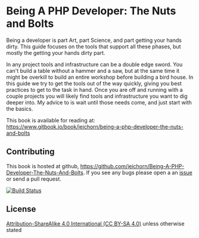 Being A PHP Developer: The Nuts and Bolts
=========================================

Being a developer is part Art, part Science, and part getting your hands dirty.  This guide focuses on the tools that support all these phases, but mostly the getting your hands dirty part.

In any project tools and infrastructure can be a double edge sword.  You can't build a table without a hammer and a saw, but at the same time it might be overkill to build an entire workshop before building a bird house.  In this guide we try to get the tools out of the way quickly, giving you best practices to get to the task in hand.  Once you are off and running with a couple projects you will likely find tools and infrastructure you want to dig deeper into.  My advice to is wait until those needs come, and just start with the basics.

This book is available for reading at: https://www.gitbook.io/book/jeichorn/being-a-php-developer-the-nuts-and-bolts

## Contributing
This book is hosted at github, https://github.com/jeichorn/Being-A-PHP-Developer-The-Nuts-And-Bolts.  If you see any bugs please open a an [issue](https://github.com/jeichorn/Being-A-PHP-Developer-The-Nuts-And-Bolts/issues) or send a pull request.

[![Build Status](https://www.gitbook.io/button/status/book/jeichorn/being-a-php-developer-the-nuts-and-bolts)](https://www.gitbook.io/book/jeichorn/being-a-php-developer-the-nuts-and-bolts/activity)

## License
[Attribution-ShareAlike 4.0 International (CC BY-SA 4.0)](http://creativecommons.org/licenses/by-sa/4.0/) unless otherwise stated
